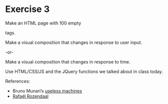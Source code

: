 # Exercise 3

Make an HTML page with 100 empty <div> tags.

Make a visual composition that changes in response to user input.

-or-

Make a visual composition that changes in response to time.

Use HTML/CSS/JS and the JQuery functions we talked about in class today.

References:

* Bruno Munari’s [useless machines](https://www.youtube.com/watch?v=BUoZod2a_Bg)
* [Rafaël Rozendaal](http://www.newrafael.com)